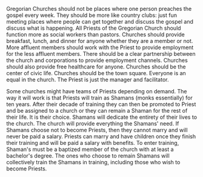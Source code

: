 Gregorian Churches should not be places where one person preaches the gospel every week. They should be more like country clubs: just fun meeting places where people can get together and discuss the gospel and discuss what is happening. All Priests of the Gregorian Church should function more as social workers than pastors. Churches should provide breakfast, lunch, and dinner for anyone whether they are a member or not. More affluent members should work with the Priest to provide employment for the less affluent members. There should be a clear partnership between the church and corporations to provide employment channels. Churches should also provide free healthcare for anyone. Churches should be the center of civic life. Churches should be the town square. Everyone is an equal in the church. The Priest is just the manager and facilitator.

Some churches might have teams of Priests depending on demand. The way it will work is that Priests will train as Shamans (monks essentially) for ten years. After their decade of training they can then be promoted to Priest and be assigned to a church or they can remain a Shaman for the rest of their life. It is their choice. Shamans will dedicate the entirety of their lives to the church. The church will provide everything the Shamans' need. If Shamans choose not to become Priests, then they cannot marry and will never be paid a salary. Priests can marry and have children once they finish their training and will be paid a salary with benefits. To enter training, Shaman's must be a baptized member of the church with at least a bachelor's degree. The ones who choose to remain Shamans will collectively train the Shamans in training, including those who wish to become Priests.
